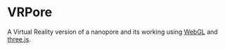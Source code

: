 # VRPore

A Virtual Reality version of a nanopore and its working using <a href="https://www.khronos.org/webgl/">WebGL</a> and <a href="http://threejs.org/">three.js</a>.
